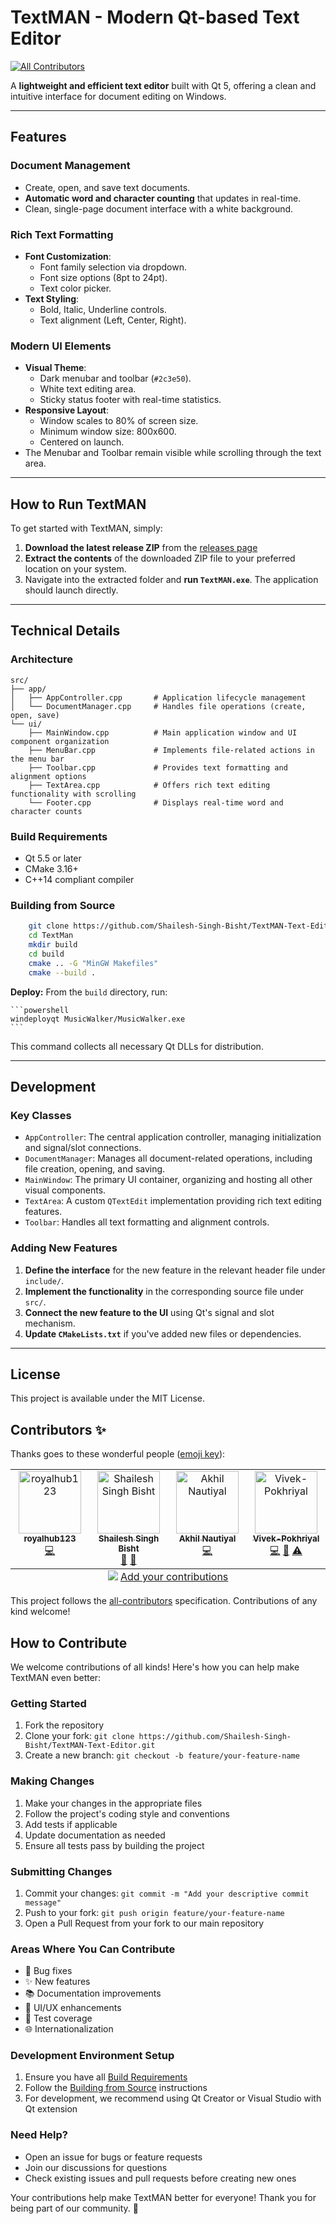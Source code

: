 # TextMAN - Modern Qt-based Text Editor
<!-- ALL-CONTRIBUTORS-BADGE:START - Do not remove or modify this section -->
[![All Contributors](https://img.shields.io/badge/all_contributors-4-orange.svg?style=flat-square)](#contributors-)
<!-- ALL-CONTRIBUTORS-BADGE:END -->

A **lightweight and efficient text editor** built with Qt 5, offering a clean and intuitive interface for document editing on Windows.

-----

## Features

### Document Management

  * Create, open, and save text documents.
  * **Automatic word and character counting** that updates in real-time.
  * Clean, single-page document interface with a white background.

### Rich Text Formatting

  * **Font Customization**:
      * Font family selection via dropdown.
      * Font size options (8pt to 24pt).
      * Text color picker.
  * **Text Styling**:
      * Bold, Italic, Underline controls.
      * Text alignment (Left, Center, Right).

### Modern UI Elements

  * **Visual Theme**:
      * Dark menubar and toolbar (`#2c3e50`).
      * White text editing area.
      * Sticky status footer with real-time statistics.
  * **Responsive Layout**:
      * Window scales to 80% of screen size.
      * Minimum window size: 800x600.
      * Centered on launch.
  * The Menubar and Toolbar remain visible while scrolling through the text area.

-----

## How to Run TextMAN

To get started with TextMAN, simply:

1.  **Download the latest release ZIP** from the [releases page]()
2.  **Extract the contents** of the downloaded ZIP file to your preferred location on your system.
3.  Navigate into the extracted folder and **run `TextMAN.exe`**. The application should launch directly.

-----

## Technical Details

### Architecture

```
src/
├── app/
│   ├── AppController.cpp       # Application lifecycle management
│   └── DocumentManager.cpp     # Handles file operations (create, open, save)
└── ui/
    ├── MainWindow.cpp          # Main application window and UI component organization
    ├── MenuBar.cpp             # Implements file-related actions in the menu bar
    ├── Toolbar.cpp             # Provides text formatting and alignment options
    ├── TextArea.cpp            # Offers rich text editing functionality with scrolling
    └── Footer.cpp              # Displays real-time word and character counts
```

### Build Requirements

  * Qt 5.5 or later
  * CMake 3.16+
  * C++14 compliant compiler

### Building from Source

```bash
    git clone https://github.com/Shailesh-Singh-Bisht/TextMAN-Text-Editor.git
    cd TextMan
    mkdir build
    cd build
    cmake .. -G "MinGW Makefiles" 
    cmake --build .
```

  **Deploy:**
   From the `build` directory, run:

    ```powershell
    windeployqt MusicWalker/MusicWalker.exe
    ```
   
   This command collects all necessary Qt DLLs for distribution.

-----

## Development

### Key Classes

  * `AppController`: The central application controller, managing initialization and signal/slot connections.
  * `DocumentManager`: Manages all document-related operations, including file creation, opening, and saving.
  * `MainWindow`: The primary UI container, organizing and hosting all other visual components.
  * `TextArea`: A custom `QTextEdit` implementation providing rich text editing features.
  * `Toolbar`: Handles all text formatting and alignment controls.

### Adding New Features

1.  **Define the interface** for the new feature in the relevant header file under `include/`.
2.  **Implement the functionality** in the corresponding source file under `src/`.
3.  **Connect the new feature to the UI** using Qt's signal and slot mechanism.
4.  **Update `CMakeLists.txt`** if you've added new files or dependencies.

-----

## License

This project is available under the MIT License.

## Contributors ✨

Thanks goes to these wonderful people ([emoji key](https://allcontributors.org/docs/en/emoji-key)):

<!-- ALL-CONTRIBUTORS-LIST:START - Do not remove or modify this section -->
<!-- prettier-ignore-start -->
<!-- markdownlint-disable -->
<table>
  <tbody>
    <tr>
      <td align="center" valign="top" width="14.28%"><a href="https://github.com/royalhub123"><img src="https://avatars.githubusercontent.com/u/168981505?v=4?s=100" width="100px;" alt="royalhub123"/><br /><sub><b>royalhub123</b></sub></a><br /><a href="https://github.com/Shailesh-Singh-Bisht/TextMAN-Text-Editor/commits?author=royalhub123" title="Code">💻</a></td>
      <td align="center" valign="top" width="14.28%"><a href="https://shailesh-singh-bisht-portfolio.vercel.app/"><img src="https://avatars.githubusercontent.com/u/107263955?v=4?s=100" width="100px;" alt="Shailesh Singh Bisht"/><br /><sub><b>Shailesh Singh Bisht</b></sub></a><br /><a href="#design-Shailesh-Singh-Bisht" title="Design">🎨</a> <a href="#maintenance-Shailesh-Singh-Bisht" title="Maintenance">🚧</a></td>
      <td align="center" valign="top" width="14.28%"><a href="https://github.com/Akhilnautiyal5"><img src="https://avatars.githubusercontent.com/u/113812781?v=4?s=100" width="100px;" alt="Akhil Nautiyal"/><br /><sub><b>Akhil Nautiyal</b></sub></a><br /><a href="https://github.com/Shailesh-Singh-Bisht/TextMAN-Text-Editor/commits?author=Akhilnautiyal5" title="Code">💻</a></td>
      <td align="center" valign="top" width="14.28%"><a href="https://github.com/Vivek-Pokhriyal"><img src="https://avatars.githubusercontent.com/u/202429019?v=4?s=100" width="100px;" alt="Vivek-Pokhriyal"/><br /><sub><b>Vivek-Pokhriyal</b></sub></a><br /><a href="https://github.com/Shailesh-Singh-Bisht/TextMAN-Text-Editor/commits?author=Vivek-Pokhriyal" title="Code">💻</a> <a href="https://github.com/Shailesh-Singh-Bisht/TextMAN-Text-Editor/pulls?q=is%3Apr+reviewed-by%3AVivek-Pokhriyal" title="Reviewed Pull Requests">👀</a> <a href="https://github.com/Shailesh-Singh-Bisht/TextMAN-Text-Editor/commits?author=Vivek-Pokhriyal" title="Tests">⚠️</a></td>
    </tr>
  </tbody>
  <tfoot>
    <tr>
      <td align="center" size="13px" colspan="7">
        <img src="https://raw.githubusercontent.com/all-contributors/all-contributors-cli/1b8533af435da9854653492b1327a23a4dbd0a10/assets/logo-small.svg">
          <a href="https://all-contributors.js.org/docs/en/bot/usage">Add your contributions</a>
        </img>
      </td>
    </tr>
  </tfoot>
</table>

<!-- markdownlint-restore -->
<!-- prettier-ignore-end -->

<!-- ALL-CONTRIBUTORS-LIST:END -->

This project follows the [all-contributors](https://github.com/all-contributors/all-contributors) specification. Contributions of any kind welcome!

## How to Contribute

We welcome contributions of all kinds! Here's how you can help make TextMAN even better:

### Getting Started
1. Fork the repository
2. Clone your fork: `git clone https://github.com/Shailesh-Singh-Bisht/TextMAN-Text-Editor.git`
3. Create a new branch: `git checkout -b feature/your-feature-name`

### Making Changes
1. Make your changes in the appropriate files
2. Follow the project's coding style and conventions
3. Add tests if applicable
4. Update documentation as needed
5. Ensure all tests pass by building the project

### Submitting Changes
1. Commit your changes: `git commit -m "Add your descriptive commit message"`
2. Push to your fork: `git push origin feature/your-feature-name`
3. Open a Pull Request from your fork to our main repository

### Areas Where You Can Contribute
- 🐛 Bug fixes
- ✨ New features
- 📚 Documentation improvements
- 🎨 UI/UX enhancements
- 🧪 Test coverage
- 🌐 Internationalization

### Development Environment Setup
1. Ensure you have all [Build Requirements](#build-requirements)
2. Follow the [Building from Source](#building-from-source) instructions
3. For development, we recommend using Qt Creator or Visual Studio with Qt extension

### Need Help?
- Open an issue for bugs or feature requests
- Join our discussions for questions
- Check existing issues and pull requests before creating new ones

Your contributions help make TextMAN better for everyone! Thank you for being part of our community. 💖
